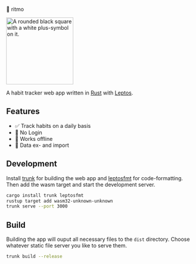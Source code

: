 🏅 ritmo

<img alt="A rounded black square with a white plus-symbol on it." src="public/img/ritmo.png" width="180px"/>

A habit tracker web app written in [Rust](https://www.rust-lang.org/) with [Leptos](https://leptos.dev/).

## Features

- ✅ Track habits on a daily basis
- 👤 No Login
- 🔌 Works offline
- 📁 Data ex- and import

## Development

Install [trunk](https://github.com/trunk-rs/trunk) for building the web app and [leptosfmt](https://github.com/bram209/leptosfmt) for code-formatting.  
Then add the wasm target and start the development server.

```sh
cargo install trunk leptosfmt
rustup target add wasm32-unknown-unknown
trunk serve --port 3000
```

## Build

Building the app will ouput all necessary files to the `dist` directory. Choose whatever static file server you like to serve them.

```sh
trunk build --release
```
